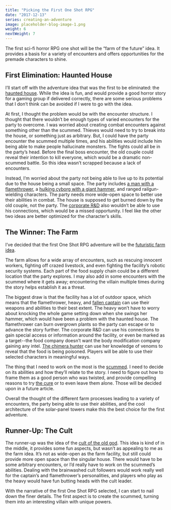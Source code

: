 ```yaml
---
title: "Picking the First One Shot RPG"
date: "2017-12-13"
series: creating-an-adventure
image: placeholder-blog-image-1.png
weight: 6
nextWeight: 7
---
```


The first sci-fi horror RPG one shot will be the “farm of the future” idea. It provides a basis for a variety of encounters and offers opportunities for the premade characters to shine.<!--more-->

## First Elimination: Haunted House
I’ll start off with the adventure idea that was the first to be eliminated: the [haunted house](/blog/creating-an-adventure/fleshing-out-an-rpg-one-shot/). While the idea is fun, and would provide a good horror story for a gaming group if delivered correctly, there are some serious problems that I don’t think can be avoided if I were to go with the idea.

At first, I thought the problem would be with the encounter structure. I thought that there wouldn’t be enough types of varied encounters for the party to overcome. I was worried about creating combat encounters against something other than the scummed. Thieves would need to try to break into the house, or something just as arbitrary. But, I could have the party encounter the scummed multiple times, and his abilities would include him being able to make people hallucinate monsters. The fights could all be in the party’s head. Before the final boss encounter, the old couple could reveal their intention to kill everyone, which would be a dramatic non-scummed battle. So this idea wasn’t scrapped because a lack of encounters.

Instead, I’m worried about the party not being able to live up to its potential due to the house being a small space. The party includes [a man with a flamethrower](/blog/creating-the-characters/flamethrower-premade-rpg-character/), a [hulking cyborg with a giant hammer](/blog/creating-the-characters/heavy-premade-rpg-character/), and ranged railgun-wielding characters. The party needs more wide-open space to better use their abilities in combat. The house is supposed to get burned down by the old couple, not the party. The [corporate R&D](/blog/creating-the-characters/corporate-rd-premade-rpg-character/) also wouldn’t be able to use his connections, which would be a missed opportunity. I feel like the other two ideas are better optimized for the character’s skills.

## The Winner: The Farm
I’ve decided that the first One Shot RPG adventure will be the [futuristic farm idea](/blog/creating-an-adventure/fleshing-out-more-rpg-one-shots/#farm-of-tomorrow).

The farm allows for a wide array of encounters, such as rescuing innocent workers, fighting off crazed livestock, and even fighting the facility’s robotic security systems. Each part of the food supply chain could be a different location that the party explores. I may also add in some encounters with the scummed where it gets away; encountering the villain multiple times during the story helps establish it as a threat.

The biggest draw is that the facility has a lot of outdoor space, which means that the flamethrower, heavy, and [fallen captain](/blog/creating-the-characters/captain-premade-rpg-character/) can use their weapons and abilities to their best extent. The heavy won’t have to worry about knocking the whole game setting down when she swings her hammer, which would have been a problem with the haunted house. The flamethrower can burn overgrown plants so the party can escape or to advance the story further. The corporate R&D can use his connections to gain special access or information around the facility, or even be marked as a target--the food company doesn’t want the body modification company gaining any intel. [The chimera hunter](/blog/creating-the-characters/hunter-premade-rpg-character/) can use her knowledge of venoms to reveal that the food is being poisoned. Players will be able to use their selected characters in meaningful ways.

The thing that I need to work on the most is the [scummed](/blog/creating-the-setting/expanding-upon-scum-and-horror/#example-of-a-scummed-individual). I need to decide on its abilities and how they’ll relate to the story. I need to figure out how to frame them as a good person who was twisted, and provide compelling reasons to try [the cure](/blog/creating-the-setting/brainstorming-a-cure/) or to even leave them alone. Those will be decided upon in a future article.

Overall the thought of the different farm processes leading to a variety of encounters, the party being able to use their abilities, and the cool architecture of the solar-panel towers make this the best choice for the first adventure.

## Runner-Up: The Cult
The runner-up was the idea of the [cult of the old god](/blog/creating-an-adventure/fleshing-out-more-rpg-one-shots/#cults-incorporated). This idea is kind of in the middle, it provides some fun aspects, but wasn’t as appealing to me as the farm idea. It’s not as wide-open as the farm facility, but still could provide more open space than the singular house. There would have to be some arbitrary encounters, or I’d really have to work on the scummed’s abilities. Dealing with the brainwashed cult followers would work really well for the captain’s and flamethrower’s personalities, and players who play as the heavy would have fun butting heads with the cult leader.

With the narrative of the first One Shot RPG selected, I can start to nail down the finer details. The first aspect is to create the scummed, turning them into an interesting villain with unique powers.
